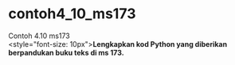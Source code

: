 # contoh4_10_ms173
Contoh 4.10 ms173
<br><style="font-size: 10px"><b>Lengkapkan kod Python yang diberikan berpandukan buku teks di ms 173.<b></style>
